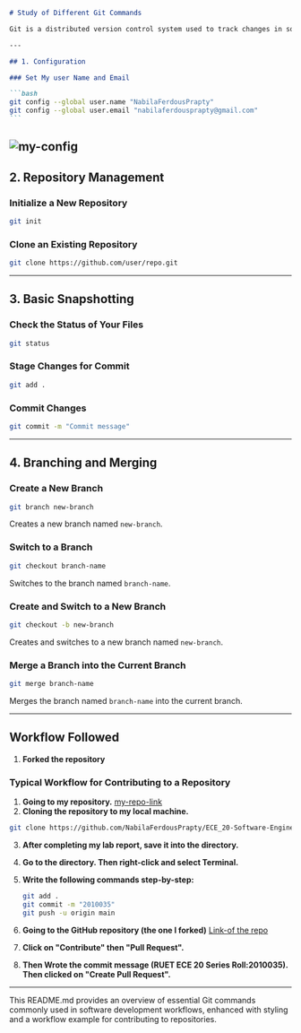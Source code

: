 ````markdown
# Study of Different Git Commands

Git is a distributed version control system used to track changes in source code during software development. Here are some fundamental Git commands:

---

## 1. Configuration

### Set My user Name and Email

```bash
git config --global user.name "NabilaFerdousPrapty"
git config --global user.email "nabilaferdousprapty@gmail.com"
```
````

## ![my-config](https://i.ibb.co/KrBr4Ff/Screenshot-2024-06-22-203230.png)

## 2. Repository Management

### Initialize a New Repository

```bash
git init
```

### Clone an Existing Repository

```bash
git clone https://github.com/user/repo.git
```

---

## 3. Basic Snapshotting

### Check the Status of Your Files

```bash
git status
```

### Stage Changes for Commit

```bash
git add .
```

### Commit Changes

```bash
git commit -m "Commit message"
```

---

## 4. Branching and Merging

### Create a New Branch

```bash
git branch new-branch
```

Creates a new branch named `new-branch`.

### Switch to a Branch

```bash
git checkout branch-name
```

Switches to the branch named `branch-name`.

### Create and Switch to a New Branch

```bash
git checkout -b new-branch
```

Creates and switches to a new branch named `new-branch`.

### Merge a Branch into the Current Branch

```bash
git merge branch-name
```

Merges the branch named `branch-name` into the current branch.

---

## Workflow Followed

1. **Forked the repository**

### Typical Workflow for Contributing to a Repository

1. **Going to my repository.**
   [my-repo-link](https://github.com/NabilaFerdousPrapty?tab=repositories)
2. **Cloning the repository to my local machine.**

```bash
git clone https://github.com/NabilaFerdousPrapty/ECE_20-Software-Engineering-and-Information-Systems-Design.git
```

3. **After completing my lab report, save it into the directory.**
4. **Go to the directory. Then right-click and select Terminal.**
5. **Write the following commands step-by-step:**

   ```bash
   git add .
   git commit -m "2010035"
   git push -u origin main
   ```

6. **Going to the GitHub repository (the one I forked)** [Link-of the repo](https://github.com/NabilaFerdousPrapty/ECE_20-Software-Engineering-and-Information-Systems-Design.git)
7. **Click on "Contribute" then "Pull Request".**

8. **Then Wrote the commit message (RUET ECE 20 Series Roll:2010035). Then clicked on "Create Pull Request".**

---

This README.md provides an overview of essential Git commands commonly used in software development workflows, enhanced with styling and a workflow example for contributing to repositories.

```

```
